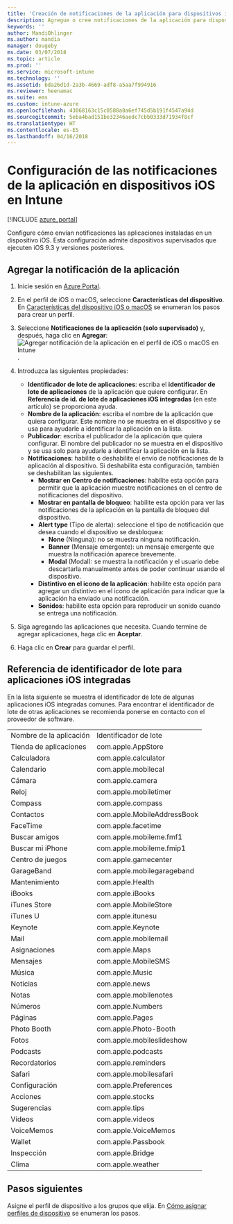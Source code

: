 ```yaml
---
title: 'Creación de notificaciones de la aplicación para dispositivos iOS: Microsoft Intune - Azure | Microsoft Docs'
description: Agregue o cree notificaciones de la aplicación para dispositivos iOS en Microsoft Intune. Elija las aplicaciones a las que enviar notificaciones, configure las opciones de notificación en la pantalla de bloqueo, habilite el sonido, elija el tipo de alerta y agregue un distintivo.
keywords: ''
author: MandiOhlinger
ms.author: mandia
manager: dougeby
ms.date: 03/07/2018
ms.topic: article
ms.prod: ''
ms.service: microsoft-intune
ms.technology: ''
ms.assetid: bda26d1d-2a3b-4669-adf8-a5aa7f994916
ms.reviewer: heenamac
ms.suite: ems
ms.custom: intune-azure
ms.openlocfilehash: 43068163c15c0588a8a6ef745d5b191f4547a94d
ms.sourcegitcommit: 5eba4bad151be32346aedc7cbb0333d71934f8cf
ms.translationtype: HT
ms.contentlocale: es-ES
ms.lasthandoff: 04/16/2018
---
```

# <a name="configure-app-notifications-settings-on-ios-devices-in-intune"></a>Configuración de las notificaciones de la aplicación en dispositivos iOS en Intune

[!INCLUDE [azure_portal](./includes/azure_portal.md)]

Configure cómo envían notificaciones las aplicaciones instaladas en un dispositivo iOS. Esta configuración admite dispositivos supervisados que ejecuten iOS 9.3 y versiones posteriores.

## <a name="add-the-app-notification"></a>Agregar la notificación de la aplicación

1. Inicie sesión en [Azure Portal](https://portal.azure.com).
2. En el perfil de iOS o macOS, seleccione **Características del dispositivo**. En [Características del dispositivo iOS o macOS](device-features-configure.md) se enumeran los pasos para crear un perfil.
3. Seleccione **Notificaciones de la aplicación (solo supervisado)** y, después, haga clic en **Agregar**: ![Agregar notificación de la aplicación en el perfil de iOS o macOS en Intune](./media/ios-macos-app-notifications.png).
4. Introduzca las siguientes propiedades:

   - **Identificador de lote de aplicaciones**: escriba el **identificador de lote de aplicaciones** de la aplicación que quiere configurar. En **Referencia de id. de lote de aplicaciones iOS integradas** (en este artículo) se proporciona ayuda.
   - **Nombre de la aplicación**: escriba el nombre de la aplicación que quiera configurar. Este nombre no se muestra en el dispositivo y se usa para ayudarle a identificar la aplicación en la lista.
   - **Publicador**: escriba el publicador de la aplicación que quiera configurar. El nombre del publicador no se muestra en el dispositivo y se usa solo para ayudarle a identificar la aplicación en la lista.
   - **Notificaciones**: habilite o deshabilite el envío de notificaciones de la aplicación al dispositivo. Si deshabilita esta configuración, también se deshabilitan las siguientes.
     - **Mostrar en Centro de notificaciones**: habilite esta opción para permitir que la aplicación muestre notificaciones en el centro de notificaciones del dispositivo.
     - **Mostrar en pantalla de bloqueo**: habilite esta opción para ver las notificaciones de la aplicación en la pantalla de bloqueo del dispositivo.
     - **Alert type** (Tipo de alerta): seleccione el tipo de notificación que desea cuando el dispositivo se desbloquea:
       - **None** (Ninguna): no se muestra ninguna notificación.
       - **Banner** (Mensaje emergente): un mensaje emergente que muestra la notificación aparece brevemente.
       - **Modal** (Modal): se muestra la notificación y el usuario debe descartarla manualmente antes de poder continuar usando el dispositivo.
     - **Distintivo en el icono de la aplicación**: habilite esta opción para agregar un distintivo en el icono de aplicación para indicar que la aplicación ha enviado una notificación.
     - **Sonidos**: habilite esta opción para reproducir un sonido cuando se entrega una notificación.

5. Siga agregando las aplicaciones que necesita. Cuando termine de agregar aplicaciones, haga clic en **Aceptar**.
6. Haga clic en **Crear** para guardar el perfil.

## <a name="bundle-id-reference-for-built-in-ios-apps"></a>Referencia de identificador de lote para aplicaciones iOS integradas

En la lista siguiente se muestra el identificador de lote de algunas aplicaciones iOS integradas comunes. Para encontrar el identificador de lote de otras aplicaciones se recomienda ponerse en contacto con el proveedor de software.

|||
|-|-|
|Nombre de la aplicación|Identificador de lote|
|Tienda de aplicaciones|com.apple.AppStore|
|Calculadora|com.apple.calculator|
|Calendario|com.apple.mobilecal|
|Cámara|com.apple.camera|
|Reloj|com.apple.mobiletimer|
|Compass|com.apple.compass|
|Contactos|com.apple.MobileAddressBook|
|FaceTime|com.apple.facetime|
|Buscar amigos|com.apple.mobileme.fmf1|
|Buscar mi iPhone|com.apple.mobileme.fmip1|
|Centro de juegos|com.apple.gamecenter|
|GarageBand|com.apple.mobilegarageband|
|Mantenimiento|com.apple.Health|
|iBooks|com.apple.iBooks|
|iTunes Store|com.apple.MobileStore|
|iTunes U|com.apple.itunesu|
|Keynote|com.apple.Keynote|
|Mail|com.apple.mobilemail|
|Asignaciones|com.apple.Maps|
|Mensajes|com.apple.MobileSMS|
|Música|com.apple.Music|
|Noticias|com.apple.news|
|Notas|com.apple.mobilenotes|
|Números|com.apple.Numbers|
|Páginas|com.apple.Pages|
|Photo Booth|com.apple.Photo-Booth|
|Fotos|com.apple.mobileslideshow|
|Podcasts|com.apple.podcasts|
|Recordatorios|com.apple.reminders|
|Safari|com.apple.mobilesafari|
|Configuración|com.apple.Preferences|
|Acciones|com.apple.stocks|
|Sugerencias|com.apple.tips|
|Vídeos|com.apple.videos|
|VoiceMemos|com.apple.VoiceMemos|
|Wallet|com.apple.Passbook|
|Inspección|com.apple.Bridge|
|Clima|com.apple.weather|

## <a name="next-steps"></a>Pasos siguientes

Asigne el perfil de dispositivo a los grupos que elija. En [Cómo asignar perfiles de dispositivo](device-profile-assign.md) se enumeran los pasos.